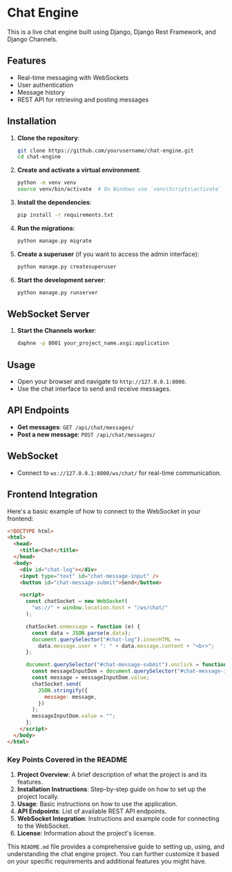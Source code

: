 # Chat Engine

This is a live chat engine built using Django, Django Rest Framework, and Django Channels.

## Features

- Real-time messaging with WebSockets
- User authentication
- Message history
- REST API for retrieving and posting messages

## Installation

1. **Clone the repository**:

   ```bash
   git clone https://github.com/yourusername/chat-engine.git
   cd chat-engine
   ```

2. **Create and activate a virtual environment**:

   ```bash
   python -m venv venv
   source venv/bin/activate  # On Windows use `venv\Scripts\activate`
   ```

3. **Install the dependencies**:

   ```bash
   pip install -r requirements.txt
   ```

4. **Run the migrations**:

   ```bash
   python manage.py migrate
   ```

5. **Create a superuser** (if you want to access the admin interface):

   ```bash
   python manage.py createsuperuser
   ```

6. **Start the development server**:
   ```bash
   python manage.py runserver
   ```

## WebSocket Server

1. **Start the Channels worker**:
   ```bash
   daphne -p 8001 your_project_name.asgi:application
   ```

## Usage

- Open your browser and navigate to `http://127.0.0.1:8000`.
- Use the chat interface to send and receive messages.

## API Endpoints

- **Get messages**: `GET /api/chat/messages/`
- **Post a new message**: `POST /api/chat/messages/`

## WebSocket

- Connect to `ws://127.0.0.1:8000/ws/chat/` for real-time communication.

## Frontend Integration

Here's a basic example of how to connect to the WebSocket in your frontend:

```html
<!DOCTYPE html>
<html>
  <head>
    <title>Chat</title>
  </head>
  <body>
    <div id="chat-log"></div>
    <input type="text" id="chat-message-input" />
    <button id="chat-message-submit">Send</button>

    <script>
      const chatSocket = new WebSocket(
        "ws://" + window.location.host + "/ws/chat/"
      );

      chatSocket.onmessage = function (e) {
        const data = JSON.parse(e.data);
        document.querySelector("#chat-log").innerHTML +=
          data.message.user + ": " + data.message.content + "<br>";
      };

      document.querySelector("#chat-message-submit").onclick = function (e) {
        const messageInputDom = document.querySelector("#chat-message-input");
        const message = messageInputDom.value;
        chatSocket.send(
          JSON.stringify({
            message: message,
          })
        );
        messageInputDom.value = "";
      };
    </script>
  </body>
</html>
```

### Key Points Covered in the README

1. **Project Overview**: A brief description of what the project is and its features.
2. **Installation Instructions**: Step-by-step guide on how to set up the project locally.
3. **Usage**: Basic instructions on how to use the application.
4. **API Endpoints**: List of available REST API endpoints.
5. **WebSocket Integration**: Instructions and example code for connecting to the WebSocket.
6. **License**: Information about the project's license.

This `README.md` file provides a comprehensive guide to setting up, using, and understanding the chat engine project. You can further customize it based on your specific requirements and additional features you might have.
